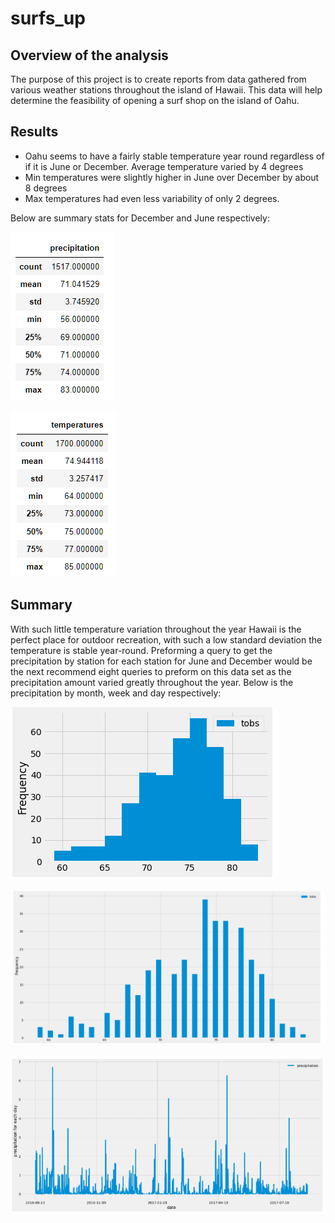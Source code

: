 # surfs_up

## Overview of the analysis
The purpose of this project is to create reports from data gathered from various weather stations throughout the island of Hawaii. This data will help determine the feasibility of opening a surf shop on the island of Oahu.

## Results
- Oahu seems to have a fairly stable temperature year round regardless of if it is June or December. Average temperature varied by 4 degrees
- Min temperatures were slightly higher in June over December by about 8 degrees
- Max temperatures had even less variability of only 2 degrees.

Below are summary stats for December and June respectively:

![ summary_dec](Resources/summary_dec.PNG)

![ summary_june](Resources/summary_june.PNG)
## Summary
With such little temperature variation throughout the year Hawaii is the perfect place for outdoor recreation, with such a low standard deviation the temperature is stable year-round.  Preforming a query to get the precipitation by station for each station for June and December would be the next recommend eight queries to preform on this data set as the precipitation amount varied greatly throughout the year. Below is the precipitation by month, week and day respectively:

![ precip_per_month](Resources/precip_per_month.PNG)

![ precip_per_week](Resources/precip_per_week.PNG)

![ precipitation](Resources/precipitation.PNG)
